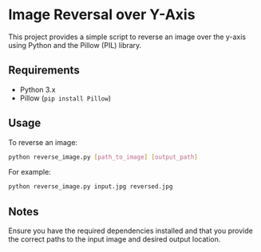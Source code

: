 # Image Reversal over Y-Axis

This project provides a simple script to reverse an image over the y-axis using Python and the Pillow (PIL) library.

## Requirements

- Python 3.x
- Pillow (`pip install Pillow`)

## Usage

To reverse an image:

```bash
python reverse_image.py [path_to_image] [output_path]
```
For example:
```bash
python reverse_image.py input.jpg reversed.jpg
```

## Notes 

Ensure you have the required dependencies installed and that you provide the correct paths to the input image and desired output location.
